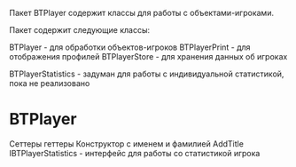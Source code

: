 Пакет BTPlayer содержит классы для работы с объектами-игроками.

Пакет содержит следующие классы:

BTPlayer            - для обработки объектов-игроков
BTPlayerPrint       - для отображения профилей
BTPlayerStore       - для хранения данных об игроках

BTPlayerStatistics  - задуман для работы с индивидуальной статистикой, пока не реализовано

BTPlayer
=================

Сеттеры геттеры
Конструктор с именем и фамилией
AddTitle
IBTPlayerStatistics - интерфейс для работы со статистикой игрока